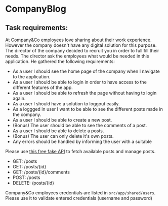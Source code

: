 # CompanyBlog

## Task requirements:

At Company&Co employees love sharing about their work experience. However the company doesn't have any digital solution for this purpose. 
The director of the company decided to recruit you in order to full fill their needs.
The director ask the employees what would be needed in this application. He gathered the following requirements:
* As a user I should see the home page of the company when I navigate to the application.
* As a user I should be able to login in order to have access to the different features of the app.
* As a user I should be able to refresh the page without having to login again.
* As a user I should have a solution to loggout easily.
* As a loggged in user I want to be able to see the different posts made in the company.
* As a user I should be able to create a new post.
* (Bonus) The user should be able to see the comments of a post.
* As a user I should be able to delete a posts.
* (Bonus) The user can only delete it's own posts.
* Any errors should be handled by informing the user with a suitable


Please use [this free fake API](https://jsonplaceholder.typicode.com) to fetch available posts and manage posts.
* GET:	/posts
* GET:	/posts/{id}
* GET:	/posts/{id}/comments
* POST:	/posts 
* DELETE:	/posts/{id}

Company&Co employees credentials are listed in `src/app/shared/users`. Please use it to validate entered credentials (username and password)
